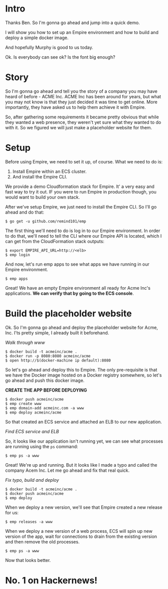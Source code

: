 # Intro

Thanks Ben. So I'm gonna go ahead and jump into a quick demo.

I will show you how to set up an Empire environment and how to build and deploy a simple docker image.

And hopefully Murphy is good to us today.

Ok. Is everybody can see ok? Is the font big enough?

# Story

So I'm gonna go ahead and tell you the story of a company you may have heard of before - ACME Inc. ACME Inc has been around for years, but what you may not know is that they just decided it was time to get online. More  importantly, they have asked us to help them achieve it with Empire.

So, after gathering some requirements it became pretty obvious that while they wanted a web presence, they weren't yet sure what they wanted to do with it. So we figured we will just make a placeholder website for them.

# Setup

Before using Empire, we need to set it up, of course. What we need to do is:

1. Install Empire within an ECS cluster.
2. And install the Empire CLI.

We provide a demo Cloudformation stack for Empire. It' a very easy and fast way to try it out.
IF you were to run Empire in production though, you would want to build your own stack.

After we've setup Empire, we just need to install the Empire CLI. So I'll go ahead and do that:

```console
$ go get -u github.com/remind101/emp
```

The first thing we'll need to do is log in to our Empire environment. In order to do that, we'll need to tell the CLI where our Empire API is located, which I can get from the CloudFormation stack outputs:

```console
$ export EMPIRE_API_URL=http://<elb>
$ emp login
```

And now, let's run emp apps to see what apps we have running in our Empire environment.

```console
$ emp apps
```

Great! We have an empty Empire environment all ready for Acme Inc's applications. **We can verify that by going to the ECS console**.

# Build the placeholder website

Ok. So I'm gonna go ahead and deploy the placeholder website for Acme, Inc. I'ts pretty simple, I already built it beforehand.

_Walk through www_

```console
$ docker build -t acmeinc/acme .
$ docker run -p 8080:8080 acmeinc/acme
$ open http://$(docker-machine ip default):8080
```

So let's go ahead and deploy this to Empire. The only pre-requisite is that we have the Docker image hosted on a Docker registry somewhere, so let's go ahead and push this docker image.

**CREATE THE APP BEFORE DEPLOYING**

```console
$ docker push acmeinc/acme
$ emp create www
$ emp domain-add acmeinc.com -a www
$ emp deploy acmeinc/acme
```

So that created an ECS service and attached an ELB to our new application.

_Find ECS service and ELB_

So, it looks like our application isn't running yet, we can see what processes are running using the `ps` command:

```console
$ emp ps -a www
```

Great! We're up and running. But it looks like I made a typo and called the company Acem Inc. Let me go ahead and fix that real quick.

_Fix typo, build and deploy_

```console
$ docker build -t acmeinc/acme .
$ docker push acmeinc/acme
$ emp deploy
```

When we deploy a new version, we'll see that Empire created a new release for us:

```console
$ emp releases -a www
```

When we deploy a new version of a web process, ECS will spin up new version of the app, wait for connections to drain from the existing version and then remove the old processes.

```console
$ emp ps -a www
```

Now that looks better.

# No. 1 on Hackernews!
